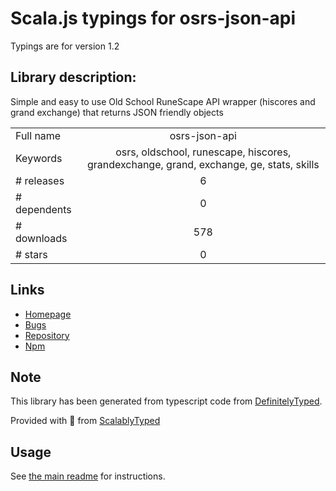 
# Scala.js typings for osrs-json-api

Typings are for version 1.2

## Library description:
Simple and easy to use Old School RuneScape API wrapper (hiscores and grand exchange) that returns JSON friendly objects

|                    |                 |
| ------------------ | :-------------: |
| Full name          | osrs-json-api |
| Keywords           | osrs, oldschool, runescape, hiscores, grandexchange, grand, exchange, ge, stats, skills |
| # releases         | 6 |
| # dependents       | 0 |
| # downloads        | 578 |
| # stars            | 0 |

## Links
- [Homepage](https://github.com/Judaxx/osrs-json-api#readme)
- [Bugs](https://github.com/Judaxx/osrs-json-api/issues)
- [Repository](https://github.com/Judaxx/osrs-json-api)
- [Npm](https://www.npmjs.com/package/osrs-json-api)
    


## Note
This library has been generated from typescript code from [DefinitelyTyped](https://definitelytyped.org).

Provided with :purple_heart: from [ScalablyTyped](https://github.com/oyvindberg/ScalablyTyped)

## Usage
See [the main readme](../../readme.md) for instructions.


